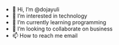 - 👋 Hi, I’m @dojayuli
- 👀 I’m interested in technology
- 🌱 I’m currently learning  programming
- 💞️ I’m looking to collaborate on business
- 📫 How to reach me email

<!---
dojayuli/dojayuli is a ✨ special ✨ repository because its `README.md` (this file) appears on your GitHub profile.
You can click the Preview link to take a look at your changes.
--->
